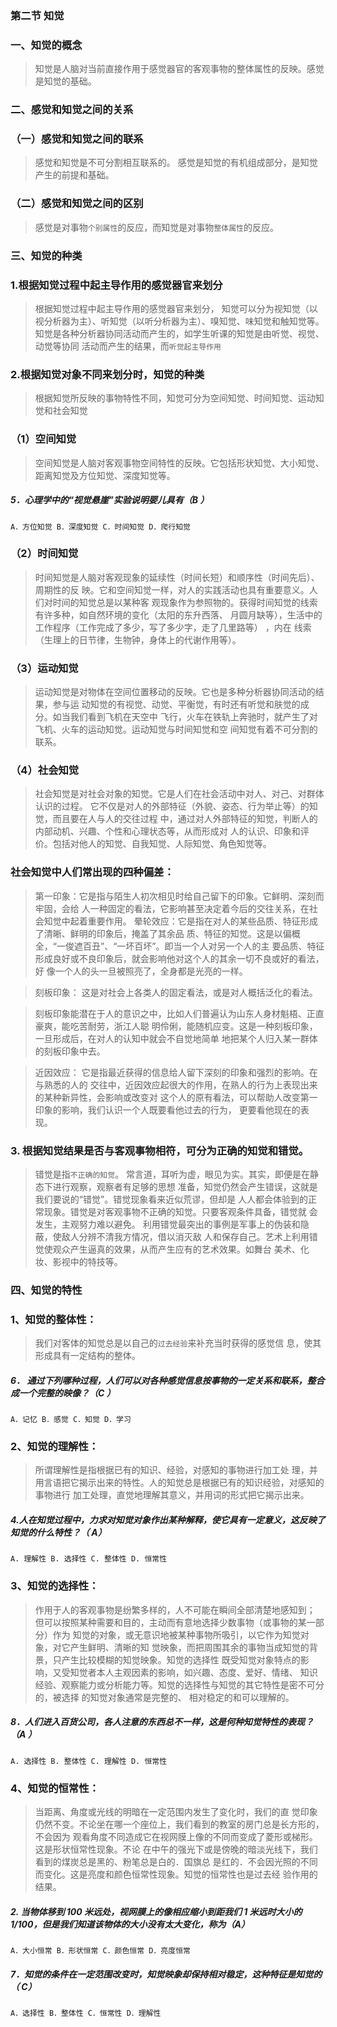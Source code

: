 ### 第二节 知觉
### 一、知觉的概念
>   知觉是人脑对当前直接作用于感觉器官的客观事物的整体属性的反映。感觉是知觉的基础。

### 二、感觉和知觉之间的关系
### （一）感觉和知觉之间的联系
>   感觉和知觉是不可分割相互联系的。 感觉是知觉的有机组成部分，是知觉产生的前提和基础。

### （二）感觉和知觉之间的区别
>   感觉是对事物`个别属性`的反应，而知觉是对事物`整体属性`的反应。

### 三、知觉的种类
### 1.根据知觉过程中起主导作用的感觉器官来划分
>   根据知觉过程中起主导作用的感觉器官来划分，
知觉可以分为视知觉（以视分析器为主）、听知觉（以听分析器为主）、嗅知觉、味知觉和触知觉等。
知觉是各种分析器协同活动而产生的，如学生听课的知觉是由听觉、视觉、动觉等协同
活动而产生的结果，而`听觉起主导作用`

### 2.根据知觉对象不同来划分时，知觉的种类
>   根据知觉所反映的事物特性不同，知觉可分为空间知觉、时间知觉、运动知觉和社会知觉

### （1）空间知觉
>   空间知觉是人脑对客观事物空间特性的反映。它包括形状知觉、大小知觉、距离知觉及方位知觉、深度知觉等。

##### 5．心理学中的“视觉悬崖”实验说明婴儿具有（B ）
    A．方位知觉 B．深度知觉 C．时间知觉 D．爬行知觉

### （2）时间知觉
>   时间知觉是人脑对客观现象的延续性（时间长短）和顺序性（时间先后）、周期性的反
映。它和空间知觉一样，对人的实践活动也具有重要意义。人们对时间的知觉总是以某种客
观现象作为参照物的。获得时间知觉的线索有许多种，如自然环境的变化（太阳的东升西落、
月圆月缺等），生活中的工作程序（工作完成了多少，写了多少字，走了几里路等） ，内在
线索（生理上的日节律，生物钟，身体上的代谢作用等）。

### （3）运动知觉
>   运动知觉是对物体在空间位置移动的反映。它也是多种分析器协同活动的结果，参与运
动知觉的有视觉、动觉、平衡觉，有时还有听觉和肤觉的成分。如当我们看到飞机在天空中
飞行，火车在铁轨上奔驰时，就产生了对飞机、火车的运动知觉。运动知觉与时间知觉和空
间知觉有着不可分割的联系。

### （4）社会知觉
>   社会知觉是对社会对象的知觉。它是人们在社会活动中对人、对己、对群体认识的过程。
它不仅是对人的外部特征（外貌、姿态、行为举止等）的知觉，而且要在人与人的交往过程
中，通过对人外部特征的知觉，判断人的内部动机、兴趣、个性和心理状态等，从而形成对
人的认识、印象和评价。包括对他人的知觉、自我知觉、人际知觉、角色知觉等。

### 社会知觉中人们常出现的四种偏差：
>   第一印象：它是指与陌生人初次相见时给自己留下的印象。它鲜明、深刻而牢固，会给
人一种固定的看法，它影响甚至决定着今后的交往关系，在社会知觉中起着重要作用。
晕轮效应：它是指在对人的某些品质、特征形成了清晰、鲜明的印象后，掩盖了其余品
质、特征的知觉。这是以偏概全，“一俊遮百丑”、“一坏百坏”。即当一个人对另一个人的主
要品质、特征形成良好或不良印象后，就会影响他对这个人的其余一切不良或好的看法，好
像一个人的头一旦被照亮了，全身都是光亮的一样。

>   刻板印象：
    这是对社会上各类人的固定看法，或是对人概括泛化的看法。

>   刻板印象能潜在于人的意识之中，比如人们普遍认为山东人身材魁梧、正直豪爽，能吃苦耐劳，浙江人聪
明伶俐，能随机应变。这是一种刻板印象，一旦形成后，在对人的认知中就会不自觉地简单
地把某个人归入某一群体的刻板印象中去。

>   近因效应：
它是指最近获得的信息给人留下深刻的印象和强烈的影响。在与熟悉的人的
交往中，近因效应起很大的作用，在熟人的行为上表现出来的某种新异性，会影响或改变对
这个人的原有看法，可以帮助人改变第一印象的影响，我们认识一个人既要看他过去的行为，
更要看他现在的表现。

### 3. 根据知觉结果是否与客观事物相符，可分为正确的知觉和错觉。
>   错觉是指`不正确的知觉`。
常言道，耳听为虚，眼见为实。其实，即便是在静态下进行观察，观察者有足够的思想
准备，知觉仍然会产生错误，这就是我们要说的“错觉”。错觉现象看来近似荒谬，但却是
人人都会体验到的正常现象。错觉是对客观事物不正确的知觉。只要客观条件具备，错觉就
会发生，主观努力难以避免。
利用错觉最突出的事例是军事上的伪装和隐蔽，使敌人分辨不清我方情况，借以消灭敌
人和保存自己。艺术上利用错觉使观众产生逼真的效果，从而产生应有的艺术效果。如舞台
美术、化妆、影视中的特技等。

### 四、知觉的特性
### 1、知觉的整体性：
>   我们对客体的知觉总是以自己的`过去经验`来补充当时获得的感觉信
息，使其形成具有一定结构的整体。

##### 6． 通过下列哪种过程，人们可以对各种感觉信息按事物的一定关系和联系，整合成一个完整的映像？（C ）
    A．记忆 B．感觉 C．知觉 D．学习

### 2、知觉的理解性：
>   所谓理解性是指根据已有的知识、经验，对感知的事物进行加工处
理，并用言语把它揭示出来的特性。人的知觉总是根据已有的知识经验，对感知的事物进行
加工处理，直觉地理解其意义，并用词的形式把它揭示出来。
    
##### 4.人在知觉过程中，力求对知觉对象作出某种解释，使它具有一定意义，这反映了知觉的什么特性？（ A）
    A. 理解性 B. 选择性 C. 整体性 D. 恒常性

### 3、知觉的选择性：
>   作用于人的客观事物是纷繁多样的，人不可能在瞬间全部清楚地感知到；
但可以按照某种需要和目的，主动而有意地选择少数事物（或事物的某一部分）作为
知觉的对象，或无意识地被某种事物所吸引，以它作为知觉对象，对它产生鲜明、清晰的知
觉映象，而把周围其余的事物当成知觉的背景，只产生比较模糊的知觉映象。知觉的选择性
既受知觉对象特点的影响，又受知觉者本人主观因素的影响，如兴趣、态度、爱好、情绪、
知识经验、观察能力或分析能力等。知觉的选择性与知觉的其它特性是密不可分的，被选择
的知觉对象通常是完整的、 相对稳定的和可以理解的。

    
##### 8．人们进入百货公司，各人注意的东西总不一样，这是何种知觉特性的表现？（A ）
    A. 选择性 B. 整体性 C. 理解性 D. 恒常性

### 4、知觉的恒常性：
>   当距离、角度或光线的明暗在一定范围内发生了变化时，我们的直
觉印象仍然不变。不论坐在哪一个座位上，我们看到的教室的房门总是长方形的，不会因为
观看角度不同造成它在视网膜上像的不同而变成了菱形或梯形。这是形状恒常性现象。不论
在中午的强光下或是傍晚的暗淡光线下，我们看到的煤炭总是黑的、粉笔总是白的．国旗总
是红的．不会因光照的不同而变化。这是亮度和颜色恒常性现象。知觉的恒常性也是过去经
验作用的结果。

##### 2. 当物体移到 100 米远处，视网膜上的像相应缩小到距我们 1 米远时大小的 1/100，但是我们知道该物体的大小没有太大变化，称为（A）
    A．大小恒常 B．形状恒常 C．颜色恒常 D．亮度恒常


##### 7．知觉的条件在一定范围改变时，知觉映象却保持相对稳定，这种特征是知觉的（ C）
    A．选择性 B．整体性 C．恒常性 D．理解性    